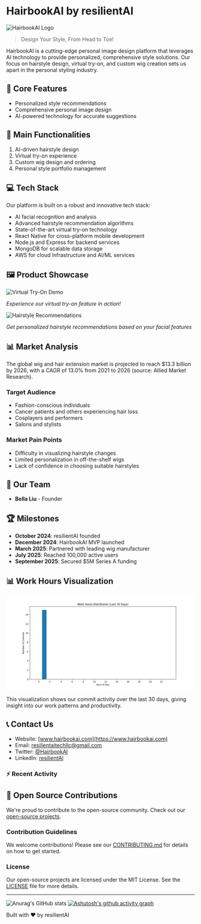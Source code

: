 # HairbookAI by resilientAI

![HairbookAI Logo](/path/to/logo.png)

> Design Your Style, From Head to Toe!

HairbookAI is a cutting-edge personal image design platform that leverages AI technology to provide personalized, comprehensive style solutions. Our focus on hairstyle design, virtual try-on, and custom wig creation sets us apart in the personal styling industry.

## 🌟 Core Features

- Personalized style recommendations
- Comprehensive personal image design
- AI-powered technology for accurate suggestions

## 🚀 Main Functionalities

1. AI-driven hairstyle design
2. Virtual try-on experience
3. Custom wig design and ordering
4. Personal style portfolio management

## 💻 Tech Stack

Our platform is built on a robust and innovative tech stack:

- AI facial recognition and analysis
- Advanced hairstyle recommendation algorithms
- State-of-the-art virtual try-on technology
- React Native for cross-platform mobile development
- Node.js and Express for backend services
- MongoDB for scalable data storage
- AWS for cloud infrastructure and AI/ML services

## 🖼️ Product Showcase

![Virtual Try-On Demo](/path/to/virtual-tryon-demo.gif)

*Experience our virtual try-on feature in action!*

![Hairstyle Recommendations](/path/to/hairstyle-recommendations.png)

*Get personalized hairstyle recommendations based on your facial features*

## 📊 Market Analysis

The global wig and hair extension market is projected to reach $13.3 billion by 2026, with a CAGR of 13.0% from 2021 to 2026 (source: Allied Market Research).

### Target Audience
- Fashion-conscious individuals
- Cancer patients and others experiencing hair loss
- Cosplayers and performers
- Salons and stylists

### Market Pain Points
- Difficulty in visualizing hairstyle changes
- Limited personalization in off-the-shelf wigs
- Lack of confidence in choosing suitable hairstyles

## 👥 Our Team

- **Bella Liu** - Founder

## 🏆 Milestones

- **October 2024**: resilientAI founded
- **December 2024**: HairbookAI MVP launched
- **March 2025**: Partnered with leading wig manufacturer
- **July 2025**: Reached 100,000 active users
- **September 2025**: Secured $5M Series A funding

## 📊 Work Hours Visualization

![Work Hours Visualization](./work_hours_viz.png)

This visualization shows our commit activity over the last 30 days, giving insight into our work patterns and productivity.

## 📞 Contact Us

- Website: [www.hairbookai.com](https://www.hairbookai.com)
- Email: resilientaitechllc@gmail.com
- Twitter: [@HairbookAI](https://twitter.com/HairbookAI)
- LinkedIn: [resilientAI](https://www.linkedin.com/company/resilientai)

### :zap: Recent Activity
<!--START_SECTION:activity-->
<!--END_SECTION:activity-->

## 🤝 Open Source Contributions

We're proud to contribute to the open-source community. Check out our [open-source projects](https://github.com/resilientAI-opensource).

### Contribution Guidelines

We welcome contributions! Please see our [CONTRIBUTING.md](CONTRIBUTING.md) for details on how to get started.

### License

Our open-source projects are licensed under the MIT License. See the [LICENSE](LICENSE) file for more details.

---

![Anurag's GitHub stats](https://github-readme-stats.vercel.app/api?username=resilientAI&theme=dark&show_icons=true)
[![Ashutosh's github activity graph](https://github-readme-activity-graph.vercel.app/graph?username=resilientAI&theme=dracula)](https://github.com/ashutosh00710/github-readme-activity-graph)

Built with ❤️ by resilientAI
